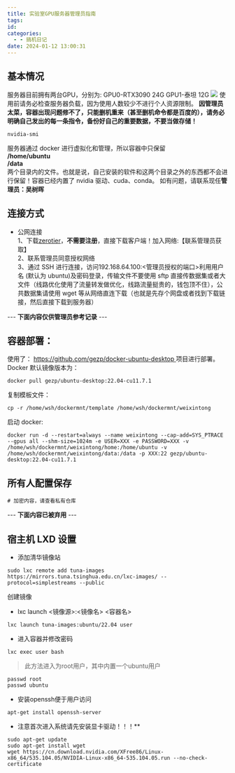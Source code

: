 ```yaml
---
title: 实验室GPU服务器管理员指南
tags: 
id: 
categories:
  - - 搞机日记
date: 2024-01-12 13:00:31
---
```


## 基本情况
服务器目前拥有两台GPU，分别为:
GPU0-RTX3090 24G
GPU1-泰坦 12G
![](https://img.wush.cc/231216171645-image.png?imageView2/0/format/webp/q/80)
使用前请务必检查服务器负载，因为使用人数较少不进行个人资源限制。 **因管理员太菜，容器出现问题修不了，只能删机重来（甚至删机命令都是百度的），请务必明确自己发出的每一条指令，备份好自己的重要数据，不要当做存储！**
```shell
nvidia-smi
```
服务器通过 docker 进行虚拟化和管理，所以容器中只保留 </br>
**/home/ubuntu** </br>
**/data** </br>
两个目录内的文件。也就是说，自己安装的软件和这两个目录之外的东西都不会进行保留！容器已经内置了 nvidia 驱动、cuda、conda。
如有问题，请联系现任**管理员：吴树晖**
## 连接方式
* 公网连接</br>
1、下载[zerotier](https://www.zerotier.com/)，**不需要注册**，直接下载客户端！加入网络:【联系管理员获取】 </br>
2、联系管理员同意授权网络</br>
3、通过 SSH 进行连接，访问192.168.64.100:<管理员授权的端口>利用用户名 (默认为 ubuntu)及密码登录，传输文件不要使用 sftp 直接传数据集或者大文件（线路优化使用了流量转发做优化，线路流量挺贵的，钱包顶不住），公共数据集请使用 wget 等从网络直连下载（也就是先存个网盘或者找到下载链接，然后直接下载到服务器）</br>

--- **下面内容仅供管理员参考记录** ---
## 容器部署：
使用了： [ https://github.com/gezp/docker-ubuntu-desktop ](https://github.com/gezp/docker-ubuntu-desktop) 项目进行部署。
Docker 默认镜像版本为：
```shell
docker pull gezp/ubuntu-desktop:22.04-cu11.7.1
```
复制模板文件：
```shell
cp -r /home/wsh/dockermnt/template /home/wsh/dockermnt/weixintong
```
启动 docker:
```shell
docker run -d --restart=always --name weixintong --cap-add=SYS_PTRACE --gpus all --shm-size=1024m -e USER=XXX -e PASSWORD=XXX -v /home/wsh/dockermnt/weixintong/home:/home/ubuntu -v /home/wsh/dockermnt/weixintong/data:/data -p XXX:22 gezp/ubuntu-desktop:22.04-cu11.7.1
```
## 所有人配置保存
```shell
# 加密内容，请查看私有仓库
```
--- **下面内容已被弃用** ---
## 宿主机 LXD 设置
* 添加清华镜像站

```shell
sudo lxc remote add tuna-images https://mirrors.tuna.tsinghua.edu.cn/lxc-images/ --protocol=simplestreams --public
```
创建镜像
* lxc launch <镜像源>:<镜像名> <容器名>

```shell
lxc launch tuna-images:ubuntu/22.04 user
```
* 进入容器并修改密码

```shell
lxc exec user bash
```
> 此方法进入为root用户，其中内置一个ubuntu用户

```shell
passwd root
passwd ubuntu
```
* 安装openssh便于用户访问

```shell
apt-get install openssh-server
```
* 注意首次进入系统请先安装显卡驱动！！！**

```shell
sudo apt-get update
sudo apt-get install wget
wget https://cn.download.nvidia.com/XFree86/Linux-x86_64/535.104.05/NVIDIA-Linux-x86_64-535.104.05.run --no-check-certificate
```